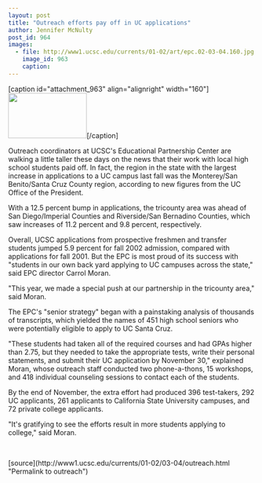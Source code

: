 ```yaml
---
layout: post
title: "Outreach efforts pay off in UC applications"
author: Jennifer McNulty
post_id: 964
images:
  - file: http://www1.ucsc.edu/currents/01-02/art/epc.02-03-04.160.jpg
    image_id: 963
    caption: 
---
```


[caption id="attachment_963" align="alignright" width="160"]<a href="http://localhost/mysite/wp-content/uploads/2002/03/epc.02-03-04.160.jpg"><img class="size-full wp-image-963" src="http://localhost/mysite/wp-content/uploads/2002/03/epc.02-03-04.160.jpg" alt="" width="160" height="92" /></a>[/caption]
<p>
  Outreach coordinators at UCSC's Educational Partnership Center are walking a little taller these days on the news that their work with local high school students paid off. In fact, the region in the state with the largest increase in applications to a UC campus last fall was the Monterey/San Benito/Santa Cruz County region, according to new figures from the UC Office of the President.
</p>With a 12.5 percent bump in applications, the tricounty area was ahead of San Diego/Imperial Counties and Riverside/San Bernadino Counties, which saw increases of 11.2 percent and 9.8 percent, respectively.
<p>
  Overall, UCSC applications from prospective freshmen and transfer students jumped 5.9 percent for fall 2002 admission, compared with applications for fall 2001. But the EPC is most proud of its success with "students in our own back yard applying to UC campuses across the state," said EPC director Carrol Moran.
</p>
<p>
  "This year, we made a special push at our partnership in the tricounty area," said Moran.
</p>
<p>
  The EPC's "senior strategy" began with a painstaking analysis of thousands of transcripts, which yielded the names of 451 high school seniors who were potentially eligible to apply to UC Santa Cruz.
</p>
<p>
  "These students had taken all of the required courses and had GPAs higher than 2.75, but they needed to take the appropriate tests, write their personal statements, and submit their UC application by November 30," explained Moran, whose outreach staff conducted two phone-a-thons, 15 workshops, and 418 individual counseling sessions to contact each of the students.
</p>
<p>
  By the end of November, the extra effort had produced 396 test-takers, 292 UC applicants, 261 applicants to California State University campuses, and 72 private college applicants.
</p>
<p>
  "It's gratifying to see the efforts result in more students applying to college," said Moran.
</p>
<p>
  <br>

</p>
<p>

</p>
[source](http://www1.ucsc.edu/currents/01-02/03-04/outreach.html "Permalink to outreach")
